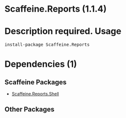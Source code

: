 ﻿Scaffeine.Reports (1.1.4)
======
Description required.
Usage
======
<pre>install-package Scaffeine.Reports</pre>
Dependencies (1)
=====

Scaffeine Packages
------
* [Scaffeine.Reports.Shell](https://github.com/wcpro/Scaffeine/tree/master/src/Scaffeine.Reports.Shell)

Other Packages
------
